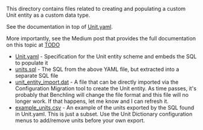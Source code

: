 This directory contains files related to creating and populating a custom Unit entity as a custom data type.

See the documentation in top of [Unit.yaml](./Unit.yaml).

More importantly, see the Medium post that provides the full documentation on this
topic at [TODO](https://medium.com/p/8ce76bfab5e6)

- [Unit.yaml](./Unit.yaml) - Specification for the Unit entity scheme and embeds the SQL to populate it
- [units.sql](./units.sql) - The SQL from the above YAML file, but extracted into a separate SQL file
- [unit_entity_import.dat](./unit_entity_import.dat) - A file that can be directly imported via the Configuration
  Migration tool to create the Unit entity. As time passes, it's probably that Benchling will change the file format
  and this file will no longer work. If that happens, let me know and I can refresh it.
- [example_units.csv](./example_units.csv) - An example of the units exported by the SQL found in Unit.yaml.
  This is just a subset. Use the Unit Dictionary configuration menus to add/remove units before your own export.